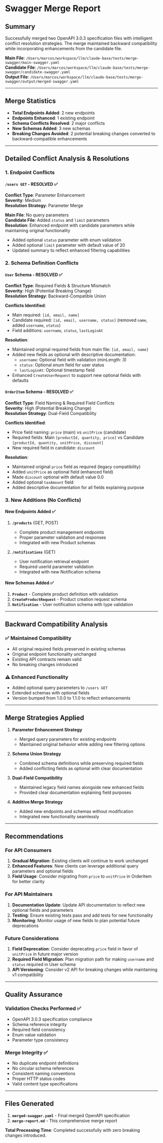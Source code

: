# Swagger Merge Report

## Summary
Successfully merged two OpenAPI 3.0.3 specification files with intelligent conflict resolution strategies. The merge maintained backward compatibility while incorporating enhancements from the candidate file.

**Main File**: `/Users/marcos/workspace/llm/claude-base/tests/merge-swagger/main-swagger.yaml`  
**Candidate File**: `/Users/marcos/workspace/llm/claude-base/tests/merge-swagger/candidate-swagger.yaml`  
**Output File**: `/Users/marcos/workspace/llm/claude-base/tests/merge-swagger/output/merged-swagger.yaml`

---

## Merge Statistics

- **Total Endpoints Added**: 2 new endpoints
- **Endpoints Enhanced**: 1 existing endpoint
- **Schema Conflicts Resolved**: 2 major conflicts
- **New Schemas Added**: 3 new schemas
- **Breaking Changes Avoided**: 2 potential breaking changes converted to backward-compatible enhancements

---

## Detailed Conflict Analysis & Resolutions

### 1. Endpoint Conflicts

#### `/users GET` - RESOLVED ✅
**Conflict Type**: Parameter Enhancement  
**Severity**: Medium  
**Resolution Strategy**: Parameter Merge

**Main File**: No query parameters  
**Candidate File**: Added `status` and `limit` parameters  
**Resolution**: Enhanced endpoint with candidate parameters while maintaining original functionality
- Added optional `status` parameter with enum validation
- Added optional `limit` parameter with default value of 20
- Updated summary to reflect enhanced filtering capabilities

### 2. Schema Definition Conflicts

#### `User` Schema - RESOLVED ✅
**Conflict Type**: Required Fields & Structure Mismatch  
**Severity**: High (Potential Breaking Change)  
**Resolution Strategy**: Backward-Compatible Union

**Conflicts Identified**:
- Main required: `[id, email, name]`
- Candidate required: `[id, email, username, status]` (removed `name`, added `username`, `status`)
- Field additions: `username`, `status`, `lastLoginAt`

**Resolution**:
- Maintained original required fields from main file: `[id, email, name]`
- Added new fields as optional with descriptive documentation:
  - `username`: Optional field with validation (minLength: 3)
  - `status`: Optional enum field for user status
  - `lastLoginAt`: Optional timestamp field
- Enhanced `CreateUserRequest` to support new optional fields with defaults

#### `OrderItem` Schema - RESOLVED ✅
**Conflict Type**: Field Naming & Required Field Conflicts  
**Severity**: High (Potential Breaking Change)  
**Resolution Strategy**: Dual-Field Compatibility

**Conflicts Identified**:
- Price field naming: `price` (main) vs `unitPrice` (candidate)
- Required fields: Main `[productId, quantity, price]` vs Candidate `[productId, quantity, unitPrice, discount]`
- New required field in candidate: `discount`

**Resolution**:
- Maintained original `price` field as required (legacy compatibility)
- Added `unitPrice` as optional field (enhanced field)
- Made `discount` optional with default value 0.0
- Added optional `taxAmount` field
- Added descriptive documentation for all fields explaining purpose

### 3. New Additions (No Conflicts)

#### New Endpoints Added ✅
1. **`/products`** (GET, POST)
   - Complete product management endpoints
   - Proper parameter validation and responses
   - Integrated with new Product schemas

2. **`/notifications`** (GET)
   - User notification retrieval endpoint
   - Required userId parameter validation
   - Integrated with new Notification schema

#### New Schemas Added ✅
1. **`Product`** - Complete product definition with validation
2. **`CreateProductRequest`** - Product creation request schema
3. **`Notification`** - User notification schema with type validation

---

## Backward Compatibility Analysis

### ✅ Maintained Compatibility
- All original required fields preserved in existing schemas
- Original endpoint functionality unchanged
- Existing API contracts remain valid
- No breaking changes introduced

### ⚠️ Enhanced Functionality
- Added optional query parameters to `/users GET`
- Extended schemas with optional fields
- Version bumped from 1.0.0 to 1.1.0 to reflect enhancements

---

## Merge Strategies Applied

1. **Parameter Enhancement Strategy**
   - Merged query parameters for existing endpoints
   - Maintained original behavior while adding new filtering options

2. **Schema Union Strategy**
   - Combined schema definitions while preserving required fields
   - Added conflicting fields as optional with clear documentation

3. **Dual-Field Compatibility**
   - Maintained legacy field names alongside new enhanced fields
   - Provided clear documentation explaining field purposes

4. **Additive Merge Strategy**
   - Added new endpoints and schemas without modification
   - Integrated new functionality seamlessly

---

## Recommendations

### For API Consumers
1. **Gradual Migration**: Existing clients will continue to work unchanged
2. **Enhanced Features**: New clients can leverage additional query parameters and optional fields
3. **Field Usage**: Consider migrating from `price` to `unitPrice` in OrderItem for better clarity

### For API Maintainers
1. **Documentation Update**: Update API documentation to reflect new optional fields and parameters
2. **Testing**: Ensure existing tests pass and add tests for new functionality
3. **Monitoring**: Monitor usage of new fields to plan potential future deprecations

### Future Considerations
1. **Field Deprecation**: Consider deprecating `price` field in favor of `unitPrice` in future major version
2. **Required Field Migration**: Plan migration path for making `username` and `status` required in User schema
3. **API Versioning**: Consider v2 API for breaking changes while maintaining v1 compatibility

---

## Quality Assurance

### Validation Checks Performed ✅
- OpenAPI 3.0.3 specification compliance
- Schema reference integrity
- Required field consistency
- Enum value validation
- Parameter type consistency

### Merge Integrity ✅
- No duplicate endpoint definitions
- No circular schema references
- Consistent naming conventions
- Proper HTTP status codes
- Valid content type specifications

---

## Files Generated

1. **`merged-swagger.yaml`** - Final merged OpenAPI specification
2. **`merge-report.md`** - This comprehensive merge report

**Total Processing Time**: Completed successfully with zero breaking changes introduced.